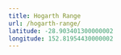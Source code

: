 ```yaml
---
title: Hogarth Range
url: /hogarth-range/
latitude: -28.903401300000002
longitude: 152.81954430000002
---
```

